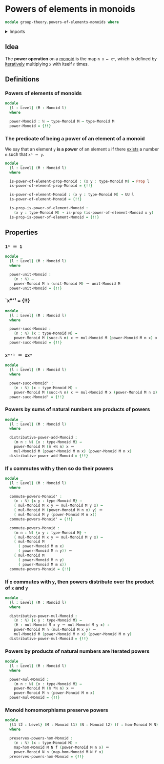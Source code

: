 # Powers of elements in monoids

```agda
module group-theory.powers-of-elements-monoids where
```

<details><summary>Imports</summary>

```agda
open import elementary-number-theory.addition-natural-numbers
open import elementary-number-theory.multiplication-natural-numbers
open import elementary-number-theory.natural-numbers

open import foundation.action-on-identifications-functions
open import foundation.existential-quantification
open import foundation.identity-types
open import foundation.propositions
open import foundation.universe-levels

open import group-theory.homomorphisms-monoids
open import group-theory.monoids
```

</details>

## Idea

The **power operation** on a [monoid](group-theory.monoids.md) is the map
`n x ↦ xⁿ`, which is defined by [iteratively](foundation.iterating-functions.md)
multiplying `x` with itself `n` times.

## Definitions

### Powers of elements of monoids

```agda
module _
  {l : Level} (M : Monoid l)
  where

  power-Monoid : ℕ → type-Monoid M → type-Monoid M
  power-Monoid = {!!}
```

### The predicate of being a power of an element of a monoid

We say that an element `y` **is a power** of an element `x` if there
[exists](foundation.existential-quantification.md) a number `n` such that
`xⁿ ＝ y`.

```agda
module _
  {l : Level} (M : Monoid l)
  where

  is-power-of-element-prop-Monoid : (x y : type-Monoid M) → Prop l
  is-power-of-element-prop-Monoid = {!!}

  is-power-of-element-Monoid : (x y : type-Monoid M) → UU l
  is-power-of-element-Monoid = {!!}

  is-prop-is-power-of-element-Monoid :
    (x y : type-Monoid M) → is-prop (is-power-of-element-Monoid x y)
  is-prop-is-power-of-element-Monoid = {!!}
```

## Properties

### `1ⁿ ＝ 1`

```agda
module _
  {l : Level} (M : Monoid l)
  where

  power-unit-Monoid :
    (n : ℕ) →
    power-Monoid M n (unit-Monoid M) ＝ unit-Monoid M
  power-unit-Monoid = {!!}
```

### `xⁿ⁺¹ = {!!}

```agda
module _
  {l : Level} (M : Monoid l)
  where

  power-succ-Monoid :
    (n : ℕ) (x : type-Monoid M) →
    power-Monoid M (succ-ℕ n) x ＝ mul-Monoid M (power-Monoid M n x) x
  power-succ-Monoid = {!!}
```

### `xⁿ⁺¹ ＝ xxⁿ`

```agda
module _
  {l : Level} (M : Monoid l)
  where

  power-succ-Monoid' :
    (n : ℕ) (x : type-Monoid M) →
    power-Monoid M (succ-ℕ n) x ＝ mul-Monoid M x (power-Monoid M n x)
  power-succ-Monoid' = {!!}
```

### Powers by sums of natural numbers are products of powers

```agda
module _
  {l : Level} (M : Monoid l)
  where

  distributive-power-add-Monoid :
    (m n : ℕ) {x : type-Monoid M} →
    power-Monoid M (m +ℕ n) x ＝
    mul-Monoid M (power-Monoid M m x) (power-Monoid M n x)
  distributive-power-add-Monoid = {!!}
```

### If `x` commutes with `y` then so do their powers

```agda
module _
  {l : Level} (M : Monoid l)
  where

  commute-powers-Monoid' :
    (n : ℕ) {x y : type-Monoid M} →
    ( mul-Monoid M x y ＝ mul-Monoid M y x) →
    ( mul-Monoid M (power-Monoid M n x) y) ＝
    ( mul-Monoid M y (power-Monoid M n x))
  commute-powers-Monoid' = {!!}

  commute-powers-Monoid :
    (m n : ℕ) {x y : type-Monoid M} →
    ( mul-Monoid M x y ＝ mul-Monoid M y x) →
    ( mul-Monoid M
      ( power-Monoid M m x)
      ( power-Monoid M n y)) ＝
    ( mul-Monoid M
      ( power-Monoid M n y)
      ( power-Monoid M m x))
  commute-powers-Monoid = {!!}
```

### If `x` commutes with `y`, then powers distribute over the product of `x` and `y`

```agda
module _
  {l : Level} (M : Monoid l)
  where

  distributive-power-mul-Monoid :
    (n : ℕ) {x y : type-Monoid M} →
    (H : mul-Monoid M x y ＝ mul-Monoid M y x) →
    power-Monoid M n (mul-Monoid M x y) ＝
    mul-Monoid M (power-Monoid M n x) (power-Monoid M n y)
  distributive-power-mul-Monoid = {!!}
```

### Powers by products of natural numbers are iterated powers

```agda
module _
  {l : Level} (M : Monoid l)
  where

  power-mul-Monoid :
    (m n : ℕ) {x : type-Monoid M} →
    power-Monoid M (m *ℕ n) x ＝
    power-Monoid M n (power-Monoid M m x)
  power-mul-Monoid = {!!}
```

### Monoid homomorphisms preserve powers

```agda
module _
  {l1 l2 : Level} (M : Monoid l1) (N : Monoid l2) (f : hom-Monoid M N)
  where

  preserves-powers-hom-Monoid :
    (n : ℕ) (x : type-Monoid M) →
    map-hom-Monoid M N f (power-Monoid M n x) ＝
    power-Monoid N n (map-hom-Monoid M N f x)
  preserves-powers-hom-Monoid = {!!}
```
